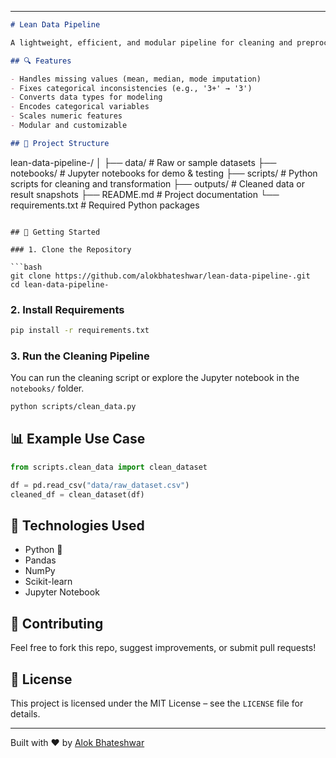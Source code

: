 
---

```markdown
# Lean Data Pipeline

A lightweight, efficient, and modular pipeline for cleaning and preprocessing messy datasets. Designed for data science workflows, machine learning preprocessing, and automated data analysis.

## 🔍 Features

- Handles missing values (mean, median, mode imputation)
- Fixes categorical inconsistencies (e.g., '3+' → '3')
- Converts data types for modeling
- Encodes categorical variables
- Scales numeric features
- Modular and customizable

## 📁 Project Structure

```

lean-data-pipeline-/
│
├── data/               # Raw or sample datasets
├── notebooks/          # Jupyter notebooks for demo & testing
├── scripts/            # Python scripts for cleaning and transformation
├── outputs/            # Cleaned data or result snapshots
├── README.md           # Project documentation
└── requirements.txt    # Required Python packages

````

## 🚀 Getting Started

### 1. Clone the Repository

```bash
git clone https://github.com/alokbhateshwar/lean-data-pipeline-.git
cd lean-data-pipeline-
````

### 2. Install Requirements

```bash
pip install -r requirements.txt
```

### 3. Run the Cleaning Pipeline

You can run the cleaning script or explore the Jupyter notebook in the `notebooks/` folder.

```bash
python scripts/clean_data.py
```

## 📊 Example Use Case

```python
from scripts.clean_data import clean_dataset

df = pd.read_csv("data/raw_dataset.csv")
cleaned_df = clean_dataset(df)
```

## 🧠 Technologies Used

* Python 🐍
* Pandas
* NumPy
* Scikit-learn
* Jupyter Notebook

## 🤝 Contributing

Feel free to fork this repo, suggest improvements, or submit pull requests!

## 📄 License

This project is licensed under the MIT License – see the `LICENSE` file for details.

---

Built with ❤️ by [Alok Bhateshwar](https://github.com/alokbhateshwar)

